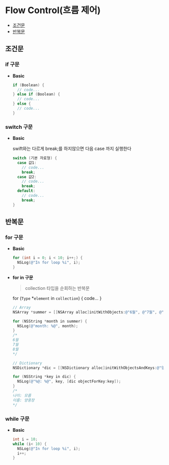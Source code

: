 # Flow Control(흐름 제어)

- [조건문](https://github.com/JoongChangYang/TIL/blob/master/Objective-C/FlowControl.md#%EC%A1%B0%EA%B1%B4%EB%AC%B8)
- [반복문](https://github.com/JoongChangYang/TIL/blob/master/Objective-C/FlowControl.md#%EB%B0%98%EB%B3%B5%EB%AC%B8)

## 조건문

### if 구문

- **Basic**

  ```objective-c
  if (Boolean) {
    // code...
  } else if (Boolean) {
    // code...
  } else {
    // code...
  }
  ```

### switch 구문

- **Basic**

  swift와는 다르게 break;를 하지않으면 다음 case 까지 실행한다

  ```objective-c
  switch (기본 자료형) {
    case 값1:
      // code...
      break;
    case 값2:
      // code...
      break;
    default:
      // code...
      break;
  }
  ```



## 반복문

### for 구문

- **Basic**

  ``` objective-c
  for (int i = 0; i < 10; i++;) {
    NSLog(@"In for loop %i", i);
  }
  ```

- **for in 구문**

  > collection 타입을 순회하는 반복문

  for (`Type` *`element` in `collection`) { code... }

  ``` objective-c
  // Array
  NSArray *summer = [[NSArray alloc]initWithObjects:@"6월", @"7월", @"8월", nil];
  
  for (NSString *month in summer) {
    NSLog(@"month: %@", month);
  }
  /*
  6월
  7월
  8월
  */
  
  // Dictionary
  NSDictionary *dic = [[NSDictionary alloc]initWithObjectsAndKeys:@"양중창", @"이름", @"모름", @"나이", nil];
  
  for (NSString *key in dic) {
    NSLog(@"%@: %@", key, [dic objectForKey:key]);
  }
  /*
  나이: 모름
  이름: 양중창
  */
  ```

  

### while 구문

- **Basic**

  ``` objective-c
  int i = 10;
  while (i< 10) {
    NSLog(@"In for loop %i", i);
    i++;
  }
  ```

  

